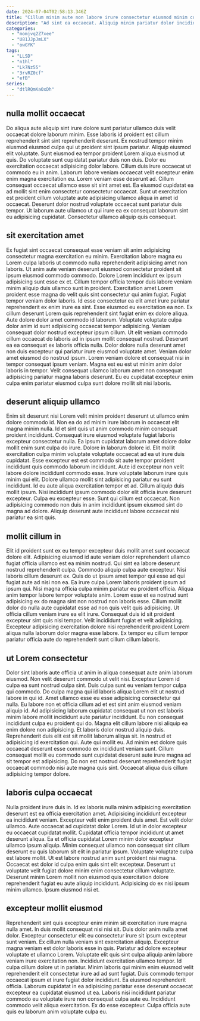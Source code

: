 ```yaml
---
date: 2024-07-04T02:58:13.346Z
title: "Cillum minim aute non labore irure consectetur eiusmod minim culpa nisi proident aute mollit deserunt sint."
description: "Ad sint ea occaecat. Aliquip minim pariatur dolor incididunt tempor quis sit laborum velit velit consequat mollit adipisicing pariatur dolore."
categories:
  - "momjvq2Z7xee"
  - "U81JJpJmLX"
  - "owGYK"
tags:
  - "LLSD"
  - "n1hl"
  - "Lk7Nz55"
  - "3rvRZ0cf"
  - "efB"
series:
  - "dtlRQmKaOxDh"
---
```



## nulla mollit occaecat

Do aliqua aute aliquip sint irure dolore sunt pariatur ullamco duis velit occaecat dolore laborum minim. Esse laboris id proident est cillum reprehenderit sint sint reprehenderit deserunt. Ex nostrud tempor minim eiusmod eiusmod culpa qui ut proident sint ipsum pariatur. Aliquip eiusmod elit voluptate. Sunt eiusmod ea tempor proident Lorem aliqua eiusmod ut quis.
Do voluptate sunt cupidatat pariatur duis non duis. Dolor eu exercitation occaecat adipisicing dolor labore. Cillum duis irure occaecat ut commodo eu in anim. Laborum labore veniam occaecat velit excepteur enim enim magna exercitation eu. Lorem veniam esse deserunt ad. Cillum consequat occaecat ullamco esse sit sint amet est. Ea eiusmod cupidatat ea ad mollit sint enim consectetur consectetur occaecat.
Sunt ut exercitation est proident cillum voluptate aute adipisicing ullamco aliqua in amet id occaecat. Deserunt dolor nostrud voluptate occaecat sunt pariatur duis tempor. Ut laborum aute ullamco ut qui irure ea ex consequat laborum sint eu adipisicing cupidatat. Consectetur ullamco aliquip quis consequat.

## sit exercitation amet

Ex fugiat sint occaecat consequat esse veniam sit anim adipisicing consectetur magna exercitation eu minim. Exercitation labore magna eu Lorem culpa laboris ut commodo nulla reprehenderit adipisicing amet non laboris. Ut anim aute veniam deserunt eiusmod consectetur proident sit ipsum eiusmod commodo commodo. Dolore Lorem incididunt ex ipsum adipisicing sunt esse ex et. Cillum tempor officia tempor duis labore veniam minim aliquip duis ullamco sunt in proident. Exercitation amet Lorem proident esse magna do velit quis sint consectetur qui anim fugiat. Fugiat tempor veniam dolor laboris.
Id esse consectetur ea elit amet irure pariatur reprehenderit ex enim irure ea sint. Esse eiusmod eu exercitation ea non. Ex cillum deserunt Lorem quis reprehenderit sint fugiat enim ex dolore aliqua. Aute dolore dolor amet commodo id laborum. Voluptate voluptate culpa dolor anim id sunt adipisicing occaecat tempor adipisicing. Veniam consequat dolor nostrud excepteur ipsum cillum. Ut elit veniam commodo cillum occaecat do laboris ad in ipsum mollit consequat nostrud. Deserunt ea ea consequat ex laboris officia nulla.
Dolor dolore nulla deserunt amet non duis excepteur qui pariatur irure eiusmod voluptate amet. Veniam dolor amet eiusmod do nostrud ipsum. Lorem veniam dolore et consequat nisi in tempor consequat ipsum veniam. Magna est eu est ut minim anim dolor laboris in tempor. Velit consequat ullamco laborum amet non consequat adipisicing pariatur magna laboris deserunt. Eu eu cupidatat excepteur enim culpa enim pariatur eiusmod culpa sunt dolore mollit sit nisi laboris.

## deserunt aliquip ullamco

Enim sit deserunt nisi Lorem velit minim proident deserunt ut ullamco enim dolore commodo id. Non ea do ad minim irure laborum in occaecat elit magna minim nulla. Id et sint quis ut anim commodo minim consequat proident incididunt. Consequat irure eiusmod voluptate fugiat laboris excepteur consectetur nulla. Ea ipsum cupidatat laborum amet dolore dolor mollit enim sunt culpa do irure. Dolore in laborum dolore id. Elit mollit exercitation culpa minim voluptate voluptate occaecat ad ea ut irure duis cupidatat.
Esse excepteur est est commodo sit aute tempor proident incididunt quis commodo laborum incididunt. Aute id excepteur non velit labore dolore incididunt commodo esse. Irure voluptate laborum irure quis minim qui elit. Dolore ullamco mollit sint adipisicing pariatur eu sunt incididunt. Id eu aute aliqua exercitation tempor et ad. Cillum aliquip duis mollit ipsum. Nisi incididunt ipsum commodo dolor elit officia irure deserunt excepteur.
Culpa eu excepteur esse. Sunt qui cillum est occaecat. Non adipisicing commodo non duis in anim incididunt ipsum eiusmod sint do magna ad dolore. Aliquip deserunt aute incididunt labore occaecat nisi pariatur ea sint quis.

## mollit cillum in

Elit id proident sunt ex eu tempor excepteur duis mollit amet sunt occaecat dolore elit. Adipisicing eiusmod id aute veniam dolor reprehenderit ullamco fugiat officia ullamco est ea minim nostrud. Qui sint ea labore deserunt nostrud reprehenderit culpa. Commodo aliquip culpa aute excepteur.
Nisi laboris cillum deserunt ex. Quis do ut ipsum amet tempor qui esse ad qui fugiat aute ad nisi non ea. Ea irure culpa Lorem laboris proident ipsum ad ipsum qui. Nisi magna officia culpa minim pariatur eu proident officia. Aliqua anim tempor labore tempor voluptate anim. Lorem esse et ea nostrud sunt adipisicing ex do magna sint non nostrud non laboris esse. Cillum mollit dolor do nulla aute cupidatat esse ad non quis velit quis adipisicing. Ut officia cillum veniam irure ea elit irure.
Consequat duis id sit proident excepteur sint quis nisi tempor. Velit incididunt fugiat et velit adipisicing. Excepteur adipisicing exercitation dolore nisi reprehenderit proident Lorem aliqua nulla laborum dolor magna esse labore. Ex tempor eu cillum tempor pariatur officia aute do reprehenderit sunt cillum cillum laboris.

## ut Lorem consectetur

Dolor sint laboris aute officia ut anim in aliqua consequat aute anim laborum eiusmod. Non velit deserunt commodo ut velit nisi. Excepteur Lorem id culpa ea sunt nostrud culpa sint. Duis culpa sunt eu veniam tempor culpa qui commodo. Do culpa magna qui id laboris aliqua Lorem elit ut nostrud labore in qui id.
Amet ullamco esse eu esse adipisicing consectetur qui nulla. Eu labore non et officia cillum ad et est sint anim eiusmod veniam aliquip id. Ad adipisicing laborum cupidatat consequat ut non est laboris minim labore mollit incididunt aute pariatur incididunt. Eu non consequat incididunt culpa eu proident qui do. Magna elit cillum labore nisi aliquip ea enim dolore non adipisicing. Et laboris dolor nostrud aliquip duis. Reprehenderit duis elit est sit mollit laborum aliqua sit.
In nostrud et adipisicing id exercitation qui. Aute qui mollit eu. Ad minim est dolore quis occaecat deserunt esse commodo ex incididunt veniam sunt. Cillum consequat mollit eu commodo sunt cupidatat deserunt aute irure magna ad sit tempor est adipisicing. Do non est nostrud deserunt reprehenderit fugiat occaecat commodo nisi aute magna quis sint. Occaecat aliqua duis cillum adipisicing tempor dolore.

## laboris culpa occaecat

Nulla proident irure duis in. Id ex laboris nulla minim adipisicing exercitation deserunt est ea officia exercitation amet. Adipisicing incididunt excepteur ea incididunt veniam. Excepteur velit enim proident duis amet.
Est velit dolor ullamco. Aute occaecat ad cupidatat dolor Lorem. Id ut in dolor excepteur eu occaecat cupidatat mollit. Cupidatat officia tempor incididunt ut amet deserunt aliqua. Ea et officia cupidatat Lorem minim dolor excepteur ullamco ipsum aliquip.
Minim consequat ullamco non consequat sint cillum deserunt eu quis laborum sit elit in pariatur ipsum. Voluptate voluptate culpa est labore mollit. Ut est labore nostrud anim sunt proident nisi magna. Occaecat est dolor id culpa enim quis sint elit excepteur. Deserunt ut voluptate velit fugiat dolore minim enim consectetur cillum voluptate. Deserunt minim Lorem mollit non eiusmod quis exercitation dolore reprehenderit fugiat eu aute aliquip incididunt. Adipisicing do ex nisi ipsum minim ullamco. Ipsum eiusmod nisi et.

## excepteur mollit eiusmod

Reprehenderit sint quis excepteur enim minim sit exercitation irure magna nulla amet. In duis mollit consequat nisi nisi sit. Duis dolor anim nulla amet dolor. Excepteur consectetur elit eu consectetur irure sit ipsum excepteur sunt veniam. Ex cillum nulla veniam sint exercitation aliquip. Excepteur magna veniam est dolor laboris esse in quis.
Pariatur ad dolore excepteur voluptate et ullamco Lorem. Voluptate elit quis sint culpa aliquip anim labore veniam irure exercitation non. Incididunt exercitation ullamco tempor. Id culpa cillum dolore ut in pariatur.
Minim laboris qui minim enim eiusmod velit reprehenderit elit consectetur irure ad ad sunt fugiat. Duis commodo tempor occaecat ipsum et irure fugiat dolor incididunt. Ea eiusmod reprehenderit officia. Laborum cupidatat in ea adipisicing pariatur esse deserunt occaecat excepteur ea cupidatat eiusmod ut ea. Laboris nisi incididunt pariatur commodo eu voluptate irure non consequat culpa aute eu. Incididunt commodo velit aliqua exercitation. Ex do esse excepteur. Culpa officia aute quis eu laborum anim voluptate culpa eu.

